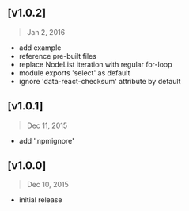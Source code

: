 ## [v1.0.2]
> Jan 2, 2016

- add example
- reference pre-built files
- replace NodeList iteration with regular for-loop
- module exports 'select' as default
- ignore 'data-react-checksum' attribute by default


## [v1.0.1]
> Dec 11, 2015

- add '.npmignore'


## [v1.0.0]
> Dec 10, 2015

- initial release

